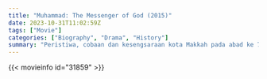 ```yaml
---
title: "Muhammad: The Messenger of God (2015)"
date: 2023-10-31T11:02:59Z
tags: ["Movie"]
categories: ["Biography", "Drama", "History"]
summary: "Peristiwa, cobaan dan kesengsaraan kota Makkah pada abad ke 7 Masehi."
---
```


<mux-player stream-type="on-demand"
src="https://kp3d-my.sharepoint.com/personal/ryoo_kp3d_onmicrosoft_com/_layouts/15/download.aspx?share=ESPrAalHS4tHtmRTiJZtrJ4BRnw_TBnl1V3Vt2bfQVsGiw" prefer-playback="mse" controls>

</mux-player>


{{< movieinfo id="31859" >}}

<script src="https://cdn.jsdelivr.net/npm/@mux/mux-player"></script>

 <script type="application/ld+json ">
{
"@context": "https://schema.org/",
"@type": "VideoObject",
"name": "Muhammad: The Messenger of God (2015)",
"contentUrl": "https://stream.mux.com/VbcOpDgibXoweamsdZW02QqfKLrQZ6EYkFzPqPUEt01Hk.m3u8",
"thumbnailUrl": "https://www.themoviedb.org/t/p/original/IKbNzzYI65c6VBaun5bjn45StF.jpg?width=314&fit_mode=preserve&time=25",
"uploadDate": "2023-10-31T11:02:59Z",
}

</script>